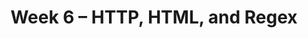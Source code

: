---
    title: Week 6 – HTTP, HTML, and Regex
    weekNumber: 6
    days:
      - date: 2023-5-8
        events:
          "**LEC 15**{: .label .label-lecture } Requests and JSON":
            " [Ch. 7.1-7.2](https://notes.dsc80.com/content/07/introduction.html)"
          "**Lab 5**{: .label .label-lab } **Missing Values and Imputation (due 5/8)**":
      - date: 2023-5-10
        events:
          "**LEC 16**{: .label .label-lecture } Web Scraping and Parsing HTML":
            " [Ch. 7.3](https://notes.dsc80.com/content/07/html.html)"
          "**DIS 5**{: .label .label-disc } **Lab 5 Reflection**":
      - date: 2023-5-12
        events:
          "**LEC 17**{: .label .label-lecture } Regular Expressions":
            " [Ch. 8.1-8.2](https://notes.dsc80.com/content/08/introduction.html)"

---